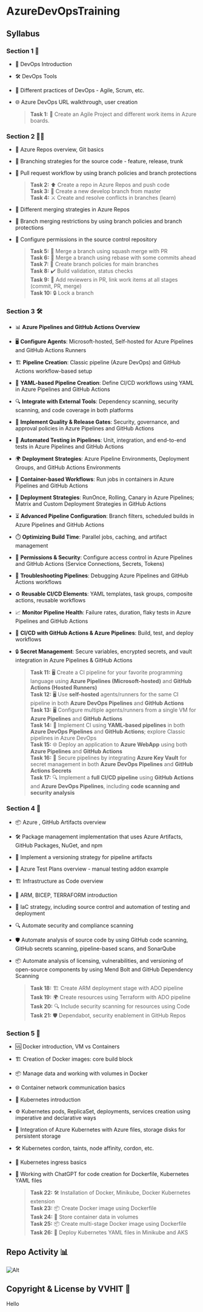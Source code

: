 # AzureDevOpsTraining

## Syllabus

### Section 1 🚀

- 🌟 DevOps Introduction
- 🛠️ DevOps Tools
- 🔄 Different practices of DevOps - Agile, Scrum, etc.
- 🌐 Azure DevOps URL walkthrough, user creation

  > **Task 1:** 🐞 Create an Agile Project and different work items in Azure boards.
  
### Section 2 🧑‍💻

- 📂 Azure Repos overview, Git basics
- 🌿 Branching strategies for the source code - feature, release, trunk
- 🔄 Pull request workflow by using branch policies and branch protections
  
  > **Task 2:** ⬆️ Create a repo in Azure Repos and push code  
  > **Task 3:** 🌲 Create a new develop branch from master  
  > **Task 4:** ⚔️ Create and resolve conflicts in branches (learn)  
  
- 🔄 Different merging strategies in Azure Repos
- 🚫 Branch merging restrictions by using branch policies and branch protections
- 🔐 Configure permissions in the source control repository
  
  > **Task 5:** 🔄 Merge a branch using squash merge with PR  
  > **Task 6:** 🔄 Merge a branch using rebase with some commits ahead  
  > **Task 7:** 📜 Create branch policies for main branches  
  > **Task 8:** ✔️ Build validation, status checks  
  > **Task 9:** 🔗 Add reviewers in PR, link work items at all stages (commit, PR, merge)  
  > **Task 10:** 🔒 Lock a branch  

### Section 3 🛠️

- 📊 **Azure Pipelines and GitHub Actions Overview**  
- 🖥️ **Configure Agents**: Microsoft-hosted, Self-hosted for Azure Pipelines and GitHub Actions Runners  
- 🏗️ **Pipeline Creation**: Classic pipeline (Azure DevOps) and GitHub Actions workflow-based setup  
- 📄 **YAML-based Pipeline Creation**: Define CI/CD workflows using YAML in Azure Pipelines and GitHub Actions  
- 🔍 **Integrate with External Tools**: Dependency scanning, security scanning, and code coverage in both platforms  
- 🚪 **Implement Quality & Release Gates**: Security, governance, and approval policies in Azure Pipelines and GitHub Actions  
- 🔬 **Automated Testing in Pipelines**: Unit, integration, and end-to-end tests in Azure Pipelines and GitHub Actions  
- 🌍 **Deployment Strategies**: Azure Pipeline Environments, Deployment Groups, and GitHub Actions Environments  
- 🐳 **Container-based Workflows**: Run jobs in containers in Azure Pipelines and GitHub Actions  
- 🚀 **Deployment Strategies**: RunOnce, Rolling, Canary in Azure Pipelines; Matrix and Custom Deployment Strategies in GitHub Actions  
- ⏳ **Advanced Pipeline Configuration**: Branch filters, scheduled builds in Azure Pipelines and GitHub Actions  
- ⏱️ **Optimizing Build Time**: Parallel jobs, caching, and artifact management  
- 🔑 **Permissions & Security**: Configure access control in Azure Pipelines and GitHub Actions (Service Connections, Secrets, Tokens)  
- 🐞 **Troubleshooting Pipelines**: Debugging Azure Pipelines and GitHub Actions workflows  
- ♻️ **Reusable CI/CD Elements**: YAML templates, task groups, composite actions, reusable workflows  
- 📈 **Monitor Pipeline Health**: Failure rates, duration, flaky tests in Azure Pipelines and GitHub Actions  
- 🚀 **CI/CD with GitHub Actions & Azure Pipelines**: Build, test, and deploy workflows  
- 🔒 **Secret Management**: Secure variables, encrypted secrets, and vault integration in Azure Pipelines & GitHub Actions  
  
  > **Task 11:** 🖥️ Create a CI pipeline for your favorite programming language using **Azure Pipelines (Microsoft-hosted)** and **GitHub Actions (Hosted Runners)**  
  > **Task 12:** 🖥️ Use **self-hosted** agents/runners for the same CI pipeline in both **Azure DevOps Pipelines** and **GitHub Actions**  
  > **Task 13:** 🖥️ Configure multiple agents/runners from a single VM for **Azure Pipelines** and **GitHub Actions**  
  > **Task 14:** 📝 Implement CI using **YAML-based pipelines** in both **Azure DevOps Pipelines** and **GitHub Actions**; explore Classic pipelines in Azure DevOps  
  > **Task 15:** 🌐 Deploy an application to **Azure WebApp** using both **Azure Pipelines** and **GitHub Actions**  
  > **Task 16:** 🔐 Secure pipelines by integrating **Azure Key Vault** for secret management in both **Azure DevOps Pipelines** and **GitHub Actions Secrets**  
  > **Task 17:** 🔍 Implement a **full CI/CD pipeline** using **GitHub Actions** and **Azure DevOps Pipelines**, including **code scanning and security analysis**  
  
### Section 4 🔧

- 📦 Azure , GitHub Artifacts overview
- 🛠️ Package management implementation that uses Azure Artifacts, GitHub Packages, NuGet, and npm
- 🔄 Implement a versioning strategy for pipeline artifacts
- 🧪 Azure Test Plans overview - manual testing addon example
- 🏗️ Infrastructure as Code overview
- 📜 ARM, BICEP, TERRAFORM introduction
- 🔧 IaC strategy, including source control and automation of testing and deployment
- 🔍 Automate security and compliance scanning
- 🛡️ Automate analysis of source code by using GitHub code scanning, GitHub secrets scanning, pipeline-based scans, and SonarQube
- 📦 Automate analysis of licensing, vulnerabilities, and versioning of open-source components by using Mend Bolt and GitHub Dependency Scanning

  > **Task 18:** 🏗️ Create ARM deployment stage with ADO pipeline  
  > **Task 19:** 🌍 Create resources using Terraform with ADO pipeline  
  > **Task 20:** 🔍 Include security scanning for resources using Code  
  > **Task 21:** 🛡️ Dependabot, security enablement in GitHub Repos  

### Section 5 🐳

- 🆚 Docker introduction, VM vs Containers
- 🏗️ Creation of Docker images: core build block
- 📦 Manage data and working with volumes in Docker
- 🌐 Container network communication basics
- 🐙 Kubernetes introduction
- ⚙️ Kubernetes pods, ReplicaSet, deployments, services creation using imperative and declarative ways
- 🔗 Integration of Azure Kubernetes with Azure files, storage disks for persistent storage
- 🛠️ Kubernetes cordon, taints, node affinity, cordon, etc.
- 🚪 Kubernetes ingress basics
- 🤖 Working with ChatGPT for code creation for Dockerfile, Kubernetes YAML files

  > **Task 22:** 🛠️ Installation of Docker, Minikube, Docker Kubernetes extension  
  > **Task 23:** 📦 Create Docker image using Dockerfile  
  > **Task 24:** 💾 Store container data in volumes  
  > **Task 25:** 📦 Create multi-stage Docker image using Dockerfile  
  > **Task 26:** 🚀 Deploy Kubernetes YAML files in Minikube and AKS

## Repo Activity 📊

![Alt](https://repobeats.axiom.co/api/embed/39b589c55e4e2848c37e3487a130be4ef290ae13.svg "Repobeats analytics image")

## Copyright & License by VVHIT 📜

Hello

